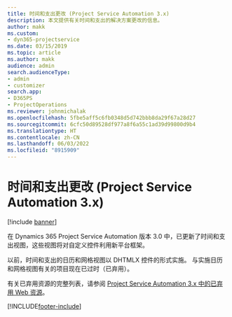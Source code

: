 ```yaml
---
title: 时间和支出更改 (Project Service Automation 3.x)
description: 本文提供有关时间和支出的解决方案更改的信息。
author: makk
ms.custom:
- dyn365-projectservice
ms.date: 03/15/2019
ms.topic: article
ms.author: makk
audience: admin
search.audienceType:
- admin
- customizer
search.app:
- D365PS
- ProjectOperations
ms.reviewer: johnmichalak
ms.openlocfilehash: 5fbe5aff5c6fb0348d5d742bbb8da29f67a28d27
ms.sourcegitcommit: 6cfc50d89528df977a8f6a55c1ad39d99800d9b4
ms.translationtype: HT
ms.contentlocale: zh-CN
ms.lasthandoff: 06/03/2022
ms.locfileid: "8915909"
---
```

# <a name="time-and-expense-changes-project-service-automation-3x"></a>时间和支出更改 (Project Service Automation 3.x)

[!include [banner](../../includes/psa-now-project-operations.md)]

在 Dynamics 365 Project Service Automation 版本 3.0 中，已更新了时间和支出视图，这些视图将对自定义控件利用新平台框架。

以前，时间和支出的日历和网格视图以 DHTMLX 控件的形式实施。 与实施日历和网格视图有关的项目现在已过时（已弃用）。

有关已弃用资源的完整列表，请参阅 [Project Service Automation 3.x 中的已弃用 Web 资源](web-resources-deprecated-v3.x.md)。


[!INCLUDE[footer-include](../../includes/footer-banner.md)]
